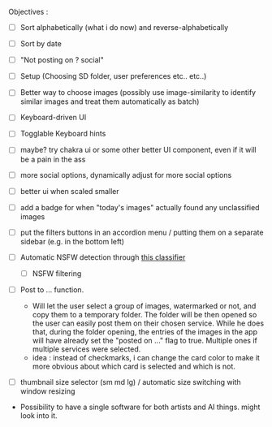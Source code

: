 Objectives : 

- [ ] Sort alphabetically (what i do now) and reverse-alphabetically
- [ ] Sort by date
- [ ] "Not posting on ? social"
- [ ] Setup (Choosing SD folder, user preferences etc.. etc..)
- [ ] Better way to choose images (possibly use image-similarity to identify similar images and treat them automatically as batch)
- [ ] Keyboard-driven UI
- [ ] Togglable Keyboard hints
- [ ] maybe? try chakra ui or some other better UI component, even if it will be a pain in the ass
- [ ] more social options, dynamically adjust for more social options
- [ ] better ui when scaled smaller
- [ ] add a badge for when "today's images" actually found any unclassified images
- [ ] put the filters buttons in an accordion menu / putting them on a separate sidebar (e.g. in the bottom left)
- [ ] Automatic NSFW detection through [this classifier](https://huggingface.co/spaces/hysts/DeepDanbooru)
  - [ ] NSFW filtering
- [ ] Post to ... function. 
  - Will let the user select a group of images, watermarked or not, and copy them to a temporary folder. The folder will be then opened so the user can easily post them on their chosen service. While he does that, during the folder opening, the entries of the images in the app will have already set the "posted on ..." flag to true. Multiple ones if multiple services were selected.
  - idea : instead of checkmarks, i can change the card color to make it more obvious about which card is selected and which is not.
- [ ] thumbnail size selector (sm md lg) / automatic size switching with window resizing





- Possibility to have a single software for both artists and AI things. might look into it.